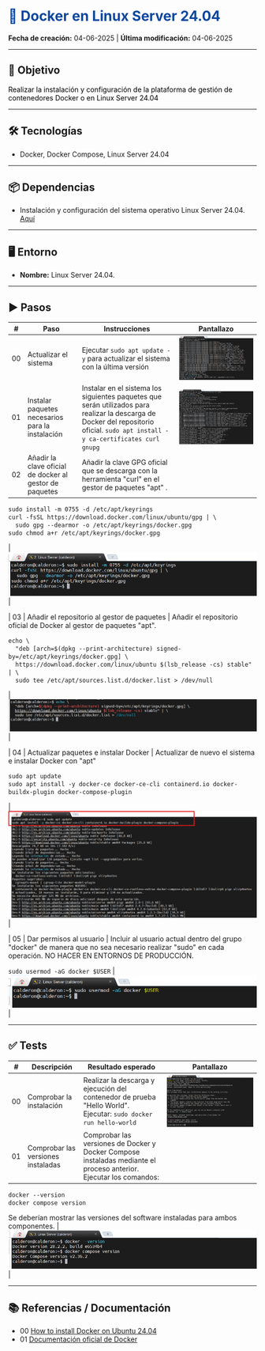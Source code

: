 <h1 style="color:#0d47a1;">📘 Docker en Linux Server 24.04</h1>

<p><strong>Fecha de creación:</strong> 04-06-2025 | <strong>Última modificación:</strong> 04-06-2025</p>

---

## 🎯 Objetivo

<p style="color:#000000;">
  Realizar la instalación y configuración de la plataforma de gestión de contenedores Docker o en Linux Server 24.04
</p>

---

## 🛠️ Tecnologías

- Docker, Docker Compose, Linux Server 24.04

---

## 📦 Dependencias

- Instalación y configuración del sistema operativo Linux Server 24.04. [Aquí](../linux/00%20Linux%20Server2404.md)

---

## 🖥️ Entorno

- <strong>Nombre:</strong> Linux Server 24.04. 

---

## ▶️ Pasos

| #  | Paso       | Instrucciones       | Pantallazo    |
|----|------------|---------------------|---------------|
| 00 | Actualizar el sistema   | Ejecutar `sudo apt update -y` para actualizar el sistema con la última versión  | ![img](./assets/00/00_instalacion_docker.png)   |
| 01 | Instalar paquetes necesarios para la instalación   | Instalar en el sistema los siguientes paquetes que serán utilizados para realizar la descarga de Docker del repositorio oficial. `sudo apt install -y ca-certificates curl gnupg`  | ![img](./assets/00/01_instalacion_docker.png)   |
| 02 | Añadir la clave oficial de docker al gestor de paquetes   | Añadir la clave GPG oficial que se descarga con la herramienta "curl" en el gestor de paquetes "apt" . 

```
sudo install -m 0755 -d /etc/apt/keyrings
curl -fsSL https://download.docker.com/linux/ubuntu/gpg | \
  sudo gpg --dearmor -o /etc/apt/keyrings/docker.gpg
sudo chmod a+r /etc/apt/keyrings/docker.gpg 
```

| ![img](./assets/00/02_instalacion_docker.png)   |

| 03 | Añadir el repositorio al gestor de paquetes  | Añadir el repositorio oficial de Docker al gestor de paquetes "apt". 

``` 
echo \
  "deb [arch=$(dpkg --print-architecture) signed-by=/etc/apt/keyrings/docker.gpg] \
  https://download.docker.com/linux/ubuntu $(lsb_release -cs) stable" | \
  sudo tee /etc/apt/sources.list.d/docker.list > /dev/null 
```
| ![img](./assets/00/03_instalacion_docker.png)   |

| 04 | Actualizar paquetes e instalar Docker  | Actualizar de nuevo el sistema e instalar Docker con "apt"

```
sudo apt update
sudo apt install -y docker-ce docker-ce-cli containerd.io docker-buildx-plugin docker-compose-plugin
```   
| ![img](./assets/00/04_instalacion_docker.png)   |

| 05 | Dar permisos al usuario  | Incluir al usuario actual dentro del grupo "docker" de manera que no sea necesario realizar "sudo" en cada operación. NO HACER EN ENTORNOS DE PRODUCCIÓN.

`sudo usermod -aG docker $USER`   | ![img](./assets/00/05_instalacion_docker.png)   |

---

## ✅ Tests

| #  | Descripción       | Resultado esperado       | Pantallazo    |
|----|-------------------|--------------------------|---------------|
| 00 | Comprobar la instalación  | Realizar la descarga y ejecución del contenedor de prueba "Hello World". Ejecutar: `sudo docker run hello-world`| ![img](./assets/00/00_tests_instalacion_docker.png)   |
| 01 | Comprobar las versiones instaladas  | Comprobar las versiones de Docker y Docker Compose instaladas mediante el proceso anterior. Ejecutar los comandos: 
```
docker --version
docker compose version
```
Se deberían mostrar las versiones del software instaladas para ambos componentes.
| ![img](./assets/00/01_tests_instalacion_docker.png)   |

---

## 📚 Referencias / Documentación

- 00 [How to install Docker on Ubuntu 24.04](https://www.youtube.com/watch?v=9D-HLjJeuFk)
- 01 [Documentación oficial de Docker](https://docs.docker.com/engine/install/ubuntu/)




